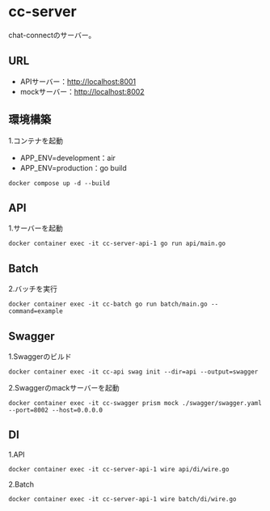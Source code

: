 # cc-server
chat-connectのサーバー。

## URL
- APIサーバー：[http://localhost:8001]()
- mockサーバー：[http://localhost:8002]()

## 環境構築
1.コンテナを起動
- APP_ENV=development：air
- APP_ENV=production：go build
```
docker compose up -d --build
```
## API
1.サーバーを起動
```
docker container exec -it cc-server-api-1 go run api/main.go
```

## Batch
2.バッチを実行
```
docker container exec -it cc-batch go run batch/main.go --command=example
```

## Swagger
1.Swaggerのビルド
```
docker container exec -it cc-api swag init --dir=api --output=swagger
```
2.Swaggerのmackサーバーを起動
```
docker container exec -it cc-swagger prism mock ./swagger/swagger.yaml --port=8002 --host=0.0.0.0
```

## DI
1.API
```
docker container exec -it cc-server-api-1 wire api/di/wire.go
```

2.Batch
```
docker container exec -it cc-server-api-1 wire batch/di/wire.go
```
